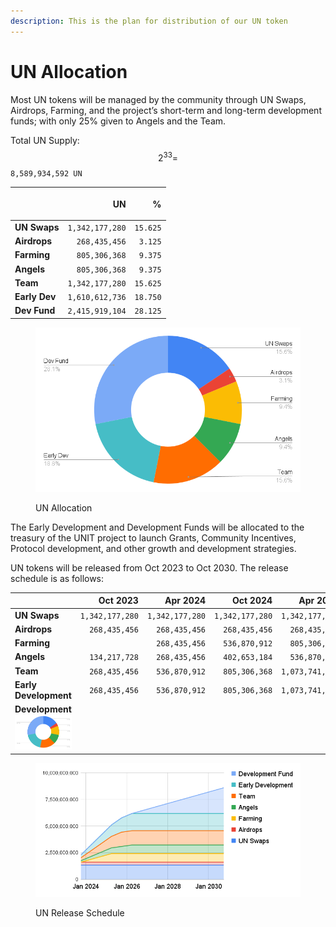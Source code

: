 ```yaml
---
description: This is the plan for distribution of our UN token
---
```


# UN Allocation

Most UN tokens will be managed by the community through UN Swaps, Airdrops, Farming, and the project’s short-term and long-term development funds; with only 25% given to Angels and the Team.

Total UN Supply: $$2^{33}=$$`8,589,934,592 UN`

| <p><br></p>   |          **UN** |    **%** |
| ------------- | --------------: | -------: |
| **UN Swaps**  | `1,342,177,280` | `15.625` |
| **Airdrops**  |   `268,435,456` |  `3.125` |
| **Farming**   |   `805,306,368` |  `9.375` |
| **Angels**    |   `805,306,368` |  `9.375` |
| **Team**      | `1,342,177,280` | `15.625` |
| **Early Dev** | `1,610,612,736` | `18.750` |
| **Dev Fund**  | `2,415,919,104` | `28.125` |



<figure><picture><source srcset="../.gitbook/assets/chart (25).png" media="(prefers-color-scheme: dark)"><img src="../.gitbook/assets/chart (22).png" alt=""></picture><figcaption><p>UN Allocation</p></figcaption></figure>

The Early Development and Development Funds will be allocated to the treasury of the UNIT project to launch Grants, Community Incentives, Protocol development, and other growth and development strategies.

UN tokens will be released from Oct 2023 to Oct 2030. The release schedule is as follows:

|                                                          |        Oct 2023 |        Apr 2024 |        Oct 2024 |        Apr 2025 |        Oct 2025 |        Apr 2026 |        Oct 2026 |        Apr 2027 |        Oct 2027 |        Apr 2028 |        Oct 2028 |        Apr 2029 |        Oct 2029 |        Apr 2030 |        Oct 2030 |
| -------------------------------------------------------- | --------------: | --------------: | --------------: | --------------: | --------------: | --------------: | --------------: | --------------: | --------------: | --------------: | --------------: | --------------: | --------------: | --------------: | --------------: |
| **UN Swaps**                                             | `1,342,177,280` | `1,342,177,280` | `1,342,177,280` | `1,342,177,280` | `1,342,177,280` | `1,342,177,280` | `1,342,177,280` | `1,342,177,280` | `1,342,177,280` | `1,342,177,280` | `1,342,177,280` | `1,342,177,280` | `1,342,177,280` | `1,342,177,280` | `1,342,177,280` |
| **Airdrops**                                             |   `268,435,456` |   `268,435,456` |   `268,435,456` |   `268,435,456` |   `268,435,456` |   `268,435,456` |   `268,435,456` |   `268,435,456` |   `268,435,456` |   `268,435,456` |   `268,435,456` |   `268,435,456` |   `268,435,456` |   `268,435,456` |   `268,435,456` |
| **Farming**                                              |                 |   `268,435,456` |   `536,870,912` |   `805,306,368` |   `805,306,368` |   `805,306,368` |   `805,306,368` |   `805,306,368` |   `805,306,368` |   `805,306,368` |   `805,306,368` |   `805,306,368` |   `805,306,368` |   `805,306,368` |   `805,306,368` |
| **Angels**                                               |   `134,217,728` |   `268,435,456` |   `402,653,184` |   `536,870,912` |   `671,088,640` |   `805,306,368` |   `805,306,368` |   `805,306,368` |   `805,306,368` |   `805,306,368` |   `805,306,368` |   `805,306,368` |   `805,306,368` |   `805,306,368` |   `805,306,368` |
| **Team**                                                 |   `268,435,456` |   `536,870,912` |   `805,306,368` | `1,073,741,824` | `1,342,177,280` | `1,342,177,280` | `1,342,177,280` | `1,342,177,280` | `1,342,177,280` | `1,342,177,280` | `1,342,177,280` | `1,342,177,280` | `1,342,177,280` | `1,342,177,280` | `1,342,177,280` |
| **Early Development**                                    |   `268,435,456` |   `536,870,912` |   `805,306,368` | `1,073,741,824` | `1,342,177,280` | `1,610,612,736` | `1,610,612,736` | `1,610,612,736` | `1,610,612,736` | `1,610,612,736` | `1,610,612,736` | `1,610,612,736` | `1,610,612,736` | `1,610,612,736` | `1,610,612,736` |
| **Development** ![](<../.gitbook/assets/chart (25).png>) |                 |                 |                 |                 |                 |                 |   `268,435,456` |   `536,870,912` |   `805,306,368` | `1,073,741,824` | `1,342,177,280` | `1,610,612,736` | `1,879,048,192` | `2,147,483,648` | `2,415,919,104` |

<figure><picture><source srcset="../.gitbook/assets/chart (24).png" media="(prefers-color-scheme: dark)"><img src="../.gitbook/assets/chart (23).png" alt=""></picture><figcaption><p>UN Release Schedule</p></figcaption></figure>
